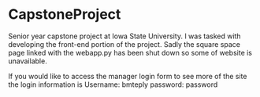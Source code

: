 # CapstoneProject
Senior year capstone project at Iowa State University. I was tasked with developing the front-end portion of the project. 
Sadly the square space page linked with the webapp.py has been shut down so some of website is unavailable. 

If you would like to access the manager login form to see more of the site the login information is
Username: bmteply
password: password
